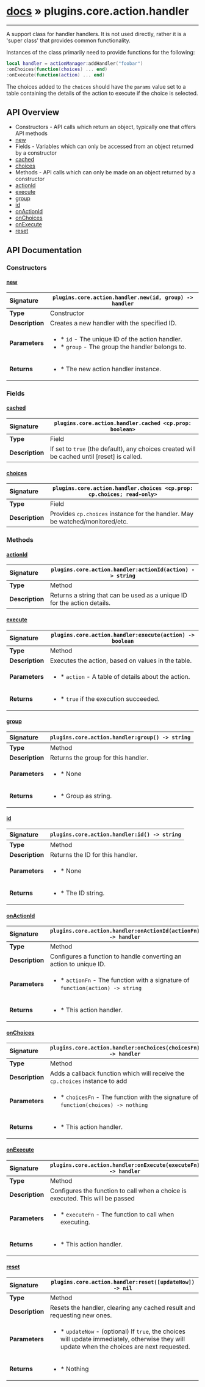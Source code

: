 # [docs](index.md) » plugins.core.action.handler
---

A support class for handler handlers. It is not used directly, rather
it is a 'super class' that provides common functionality.

Instances of the class primarily need to provide functions for the following:

```lua
local handler = actionManager:addHandler("foobar")
:onChoices(function(choices) ... end)
:onExecute(function(action) ... end)
```

The choices added to the `choices` should have the `params` value set to a table
containing the details of the action to execute if the choice is selected.

## API Overview
* Constructors - API calls which return an object, typically one that offers API methods
 * [new](#new)
* Fields - Variables which can only be accessed from an object returned by a constructor
 * [cached](#cached)
 * [choices](#choices)
* Methods - API calls which can only be made on an object returned by a constructor
 * [actionId](#actionid)
 * [execute](#execute)
 * [group](#group)
 * [id](#id)
 * [onActionId](#onactionid)
 * [onChoices](#onchoices)
 * [onExecute](#onexecute)
 * [reset](#reset)

## API Documentation

### Constructors

#### [new](#new)
| <span style="float: left;">**Signature**</span> | <span style="float: left;">`plugins.core.action.handler.new(id, group) -> handler` </span>                                                          |
| -----------------------------------------------------|---------------------------------------------------------------------------------------------------------|
| **Type**                                             | Constructor                                                                                         |
| **Description**                                      | Creates a new handler with the specified ID.                                                                                         |
| **Parameters**                                       | <ul><li>* `id`		- The unique ID of the action handler.</li><li>* `group`	- The group the handler belongs to.</li></ul> |
| **Returns**                                          | <ul><li>* The new action handler instance.</li></ul>          |

### Fields

#### [cached](#cached)
| <span style="float: left;">**Signature**</span> | <span style="float: left;">`plugins.core.action.handler.cached <cp.prop: boolean>` </span>                                                          |
| -----------------------------------------------------|---------------------------------------------------------------------------------------------------------|
| **Type**                                             | Field                                                                                         |
| **Description**                                      | If set to `true` (the default), any choices created will be cached until [reset] is called.                                                                                         |

#### [choices](#choices)
| <span style="float: left;">**Signature**</span> | <span style="float: left;">`plugins.core.action.handler.choices <cp.prop: cp.choices; read-only>` </span>                                                          |
| -----------------------------------------------------|---------------------------------------------------------------------------------------------------------|
| **Type**                                             | Field                                                                                         |
| **Description**                                      | Provides `cp.choices` instance for the handler. May be watched/monitored/etc.                                                                                         |

### Methods

#### [actionId](#actionid)
| <span style="float: left;">**Signature**</span> | <span style="float: left;">`plugins.core.action.handler:actionId(action) -> string` </span>                                                          |
| -----------------------------------------------------|---------------------------------------------------------------------------------------------------------|
| **Type**                                             | Method                                                                                         |
| **Description**                                      | Returns a string that can be used as a unique ID for the action details.                                                                                         |

#### [execute](#execute)
| <span style="float: left;">**Signature**</span> | <span style="float: left;">`plugins.core.action.handler:execute(action) -> boolean` </span>                                                          |
| -----------------------------------------------------|---------------------------------------------------------------------------------------------------------|
| **Type**                                             | Method                                                                                         |
| **Description**                                      | Executes the action, based on values in the table.                                                                                         |
| **Parameters**                                       | <ul><li>* `action`		- A table of details about the action.</li></ul> |
| **Returns**                                          | <ul><li>* `true` if the execution succeeded.</li></ul>          |

#### [group](#group)
| <span style="float: left;">**Signature**</span> | <span style="float: left;">`plugins.core.action.handler:group() -> string` </span>                                                          |
| -----------------------------------------------------|---------------------------------------------------------------------------------------------------------|
| **Type**                                             | Method                                                                                         |
| **Description**                                      | Returns the group for this handler.                                                                                         |
| **Parameters**                                       | <ul><li>* None</li></ul> |
| **Returns**                                          | <ul><li>* Group as string.</li></ul>          |

#### [id](#id)
| <span style="float: left;">**Signature**</span> | <span style="float: left;">`plugins.core.action.handler:id() -> string` </span>                                                          |
| -----------------------------------------------------|---------------------------------------------------------------------------------------------------------|
| **Type**                                             | Method                                                                                         |
| **Description**                                      | Returns the ID for this handler.                                                                                         |
| **Parameters**                                       | <ul><li>* None</li></ul> |
| **Returns**                                          | <ul><li>* The ID string.</li></ul>          |

#### [onActionId](#onactionid)
| <span style="float: left;">**Signature**</span> | <span style="float: left;">`plugins.core.action.handler:onActionId(actionFn) -> handler` </span>                                                          |
| -----------------------------------------------------|---------------------------------------------------------------------------------------------------------|
| **Type**                                             | Method                                                                                         |
| **Description**                                      | Configures a function to handle converting an action to unique ID.                                                                                         |
| **Parameters**                                       | <ul><li>* `actionFn`	- The function with a signature of `function(action) -> string`</li></ul> |
| **Returns**                                          | <ul><li>* This action handler.</li></ul>          |

#### [onChoices](#onchoices)
| <span style="float: left;">**Signature**</span> | <span style="float: left;">`plugins.core.action.handler:onChoices(choicesFn) -> handler` </span>                                                          |
| -----------------------------------------------------|---------------------------------------------------------------------------------------------------------|
| **Type**                                             | Method                                                                                         |
| **Description**                                      | Adds a callback function which will receive the `cp.choices` instance to add                                                                                         |
| **Parameters**                                       | <ul><li>* `choicesFn`		- The function with the signature of `function(choices) -> nothing`</li></ul> |
| **Returns**                                          | <ul><li>* This action handler.</li></ul>          |

#### [onExecute](#onexecute)
| <span style="float: left;">**Signature**</span> | <span style="float: left;">`plugins.core.action.handler:onExecute(executeFn) -> handler` </span>                                                          |
| -----------------------------------------------------|---------------------------------------------------------------------------------------------------------|
| **Type**                                             | Method                                                                                         |
| **Description**                                      | Configures the function to call when a choice is executed. This will be passed                                                                                         |
| **Parameters**                                       | <ul><li>* `executeFn`		- The function to call when executing.</li></ul> |
| **Returns**                                          | <ul><li>* This action handler.</li></ul>          |

#### [reset](#reset)
| <span style="float: left;">**Signature**</span> | <span style="float: left;">`plugins.core.action.handler:reset([updateNow]) -> nil` </span>                                                          |
| -----------------------------------------------------|---------------------------------------------------------------------------------------------------------|
| **Type**                                             | Method                                                                                         |
| **Description**                                      | Resets the handler, clearing any cached result and requesting new ones.                                                                                         |
| **Parameters**                                       | <ul><li>* `updateNow`	- (optional) If `true`, the choices will update immediately, otherwise they will update when the choices are next requested.</li></ul> |
| **Returns**                                          | <ul><li>* Nothing</li></ul>          |


